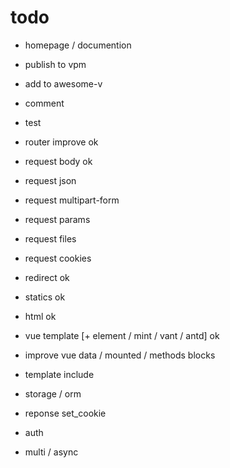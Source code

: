 # todo

- homepage / documention
- publish to vpm
- add to awesome-v
- comment
- test

- router improve    ok
- request body  ok
- request json
- request multipart-form
- request params
- request files
- request cookies

- redirect  ok
- statics   ok
- html  ok
- vue template [+ element / mint / vant / antd] ok
- improve vue data / mounted / methods blocks
- template include
- storage / orm
- reponse set_cookie

- auth

- multi / async


